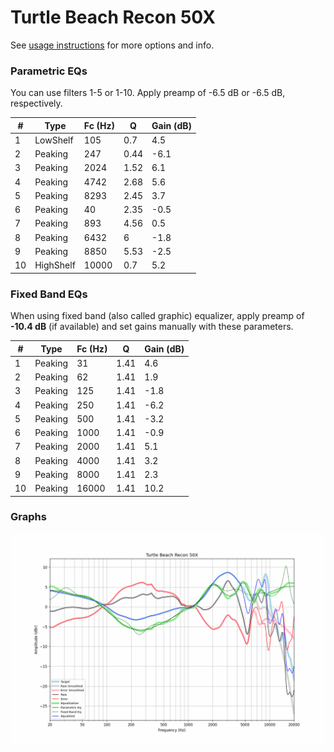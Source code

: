 # Turtle Beach Recon 50X
See [usage instructions](https://github.com/jaakkopasanen/AutoEq#usage) for more options and info.

### Parametric EQs
You can use filters 1-5 or 1-10. Apply preamp of -6.5 dB or -6.5 dB, respectively.

|   # | Type      |   Fc (Hz) |    Q |   Gain (dB) |
|-----|-----------|-----------|------|-------------|
|   1 | LowShelf  |       105 | 0.7  |         4.5 |
|   2 | Peaking   |       247 | 0.44 |        -6.1 |
|   3 | Peaking   |      2024 | 1.52 |         6.1 |
|   4 | Peaking   |      4742 | 2.68 |         5.6 |
|   5 | Peaking   |      8293 | 2.45 |         3.7 |
|   6 | Peaking   |        40 | 2.35 |        -0.5 |
|   7 | Peaking   |       893 | 4.56 |         0.5 |
|   8 | Peaking   |      6432 | 6    |        -1.8 |
|   9 | Peaking   |      8850 | 5.53 |        -2.5 |
|  10 | HighShelf |     10000 | 0.7  |         5.2 |

### Fixed Band EQs
When using fixed band (also called graphic) equalizer, apply preamp of **-10.4 dB** (if available) and set gains manually with these parameters.

|   # | Type    |   Fc (Hz) |    Q |   Gain (dB) |
|-----|---------|-----------|------|-------------|
|   1 | Peaking |        31 | 1.41 |         4.6 |
|   2 | Peaking |        62 | 1.41 |         1.9 |
|   3 | Peaking |       125 | 1.41 |        -1.8 |
|   4 | Peaking |       250 | 1.41 |        -6.2 |
|   5 | Peaking |       500 | 1.41 |        -3.2 |
|   6 | Peaking |      1000 | 1.41 |        -0.9 |
|   7 | Peaking |      2000 | 1.41 |         5.1 |
|   8 | Peaking |      4000 | 1.41 |         3.2 |
|   9 | Peaking |      8000 | 1.41 |         2.3 |
|  10 | Peaking |     16000 | 1.41 |        10.2 |

### Graphs
![](./Turtle%20Beach%20Recon%2050X.png)

